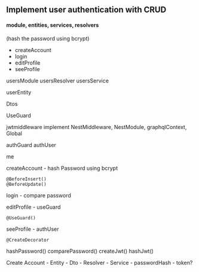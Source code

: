 ## Implement user authentication with CRUD

#### module, entities, services, resolvers

(hash the password using bcrypt)

- createAccount
- login
- editProfile
- seeProfile

usersModule
usersResolver
usersService

userEntity

Dtos

UseGuard

jwtmiddleware
implement NestMiddleware, NestModule, graphqlContext, Global

authGuard
authUser

me

createAccount - hash Password using bcrypt

    @BeforeInsert()
    @BeforeUpdate()

login - compare password

editProfile - useGuard

    @UseGuard()

seeProfile - authUser

    @CreateDecorator

hashPassword()
comparePassword()
createJwt()
hashJwt()

Create Account - Entity - Dto - Resolver - Service - passwordHash - token?
